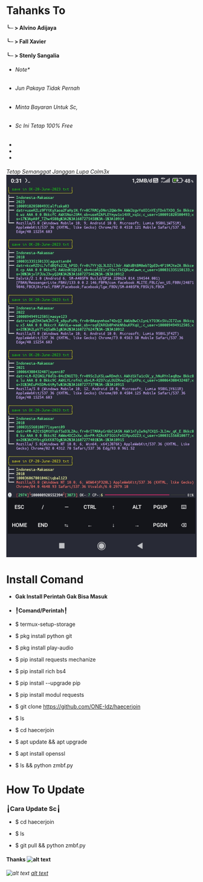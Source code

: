 # Tahanks To

#### ╰─ > Alvino Adijaya

#### ╰─ > Fall Xavier

#### ╰─ > Stenly Sangalia
- ###### Note*
- ###### Jun Pakaya Tidak Pernah

- ###### Minta Bayaran Untuk Sc,

- ###### Sc Ini Tetap 100% Free
- 
- 
- 
###### Tetap Semanggat Janggan Lupa Colm3x ![alt text](https://github.com/ONE-Idz/JunRecode/blob/main/Screenshot_2023-06-21-00-31-59-501_com.termux.jpg?raw=true)
# Install Comand
- ####  Gak Install Perintah Gak Bisa Masuk

- #### ╿Comand/Perintah╿ 

- $ termux-setup-storage

- $ pkg install python git

- $ pkg install play-audio

- $ pip install requests mechanize

- $ pip install rich bs4

- $ pip install --upgrade pip

- $ pip install modul requests

- $ git clone https://github.com/ONE-Idz/haecerjoin

- $ ls

- $ cd haecerjoin

- $ apt update && apt upgrade

- $ apt install openssl

- $ ls && python zmbf.py


# How To Update

### ╽Cara Update Sc╽ 

- $ cd haecerjoin

- $ ls

- $ git pull && python zmbf.py


#### Thanks ![alt text](https://github.com/ONE-Idz/haecerjoin/blob/main/berkah/picc.png?raw=true)

###### ![alt text](https://img.shields.io/badge/Whatsapp-JunPakaya-25D366?style=for-the-badge&logo=whatsapp&logoColor=white) [ alt text ](https://wa.me/message/P4W6MMXXLCXYC1)
